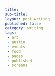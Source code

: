 ```yaml
---
title: 
sub-title: 
layout: post-writing
published: false
category: writing
tags:
 - art
 - austin
 - events
 - food
 - pages
 - published
 - screens
---
```




<!-- <a href="" target="blank">
  <img src="" alt="">
</a> -->

<!-- (Originally published by the Austin Chronicle on XXXXXX under the title [title](http).) -->